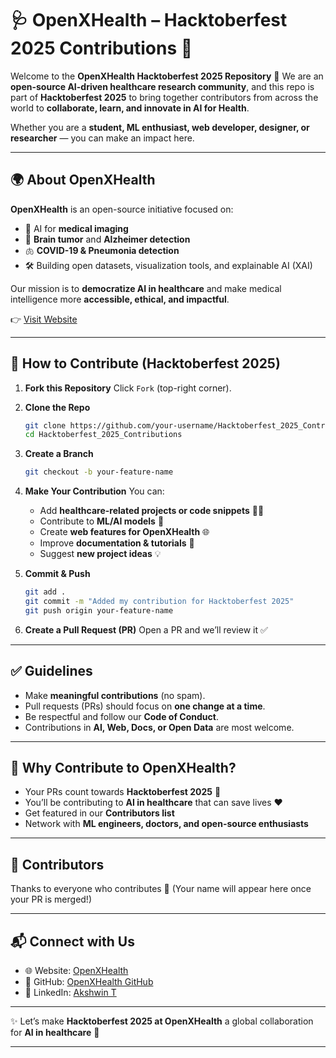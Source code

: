 # 🩺 OpenXHealth – Hacktoberfest 2025 Contributions 🎉

Welcome to the **OpenXHealth Hacktoberfest 2025 Repository** 🚀
We are an **open-source AI-driven healthcare research community**, and this repo is part of **Hacktoberfest 2025** to bring together contributors from across the world to **collaborate, learn, and innovate in AI for Health**.

Whether you are a **student, ML enthusiast, web developer, designer, or researcher** — you can make an impact here.

---

## 🌍 About OpenXHealth

**OpenXHealth** is an open-source initiative focused on:

* 🧬 AI for **medical imaging**
* 🧠 **Brain tumor** and **Alzheimer detection**
* 🫁 **COVID-19 & Pneumonia detection**
* 🛠 Building open datasets, visualization tools, and explainable AI (XAI)

Our mission is to **democratize AI in healthcare** and make medical intelligence more **accessible, ethical, and impactful**.

👉 [Visit Website](https://openxhealth.github.io/OpenXHealth-site/)

---

## 🚀 How to Contribute (Hacktoberfest 2025)

1. **Fork this Repository**
   Click `Fork` (top-right corner).

2. **Clone the Repo**

   ```bash
   git clone https://github.com/your-username/Hacktoberfest_2025_Contributions.git
   cd Hacktoberfest_2025_Contributions
   ```

3. **Create a Branch**

   ```bash
   git checkout -b your-feature-name
   ```

4. **Make Your Contribution**
   You can:

   * Add **healthcare-related projects or code snippets** 🧑‍💻
   * Contribute to **ML/AI models** 🤖
   * Create **web features for OpenXHealth** 🌐
   * Improve **documentation & tutorials** 📘
   * Suggest **new project ideas** 💡

5. **Commit & Push**

   ```bash
   git add .
   git commit -m "Added my contribution for Hacktoberfest 2025"
   git push origin your-feature-name
   ```

6. **Create a Pull Request (PR)**
   Open a PR and we’ll review it ✅

---

## ✅ Guidelines

* Make **meaningful contributions** (no spam).
* Pull requests (PRs) should focus on **one change at a time**.
* Be respectful and follow our **Code of Conduct**.
* Contributions in **AI, Web, Docs, or Open Data** are most welcome.

---

## 🌟 Why Contribute to OpenXHealth?

* Your PRs count towards **Hacktoberfest 2025** 🎉
* You’ll be contributing to **AI in healthcare** that can save lives ❤️
* Get featured in our **Contributors list**
* Network with **ML engineers, doctors, and open-source enthusiasts**

---

## 👥 Contributors

Thanks to everyone who contributes 💙
(Your name will appear here once your PR is merged!)

---

## 📬 Connect with Us

* 🌐 Website: [OpenXHealth](https://openxhealth.github.io/OpenXHealth-site/)
* 🐙 GitHub: [OpenXHealth GitHub](https://github.com/OpenXHealth)
* 🔗 LinkedIn: [Akshwin T](https://www.linkedin.com/in/akshwin/)

---

✨ Let’s make **Hacktoberfest 2025 at OpenXHealth** a global collaboration for **AI in healthcare** 🚀

---



